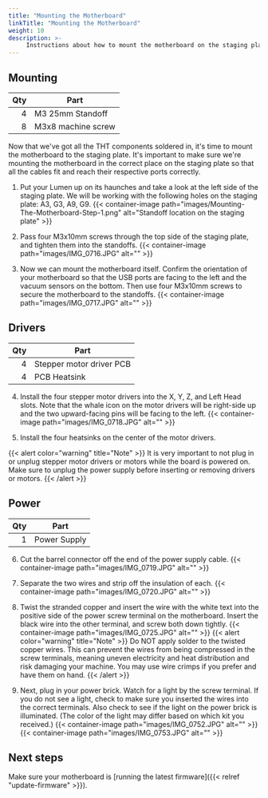```yaml
---
title: "Mounting the Motherboard"
linkTitle: "Mounting the Motherboard"
weight: 10
description: >-
     Instructions about how to mount the motherboard on the staging plate
---
```


## Mounting

| Qty | Part               |
|----:|--------------------|
|   4 | M3 25mm Standoff   |
|   8 | M3x8 machine screw |

Now that we've got all the THT components soldered in, it's time to mount the motherboard to the staging plate. It's important to make sure we're mounting the motherboard in the correct place on the staging plate so that all the cables fit and reach their respective ports correctly.

1. Put your Lumen up on its haunches and take a look at the left side of the staging plate. We will be working with the following holes on the staging plate: A3, G3, A9, G9.
  {{< container-image path="images/Mounting-The-Motherboard-Step-1.png" alt="Standoff location on the staging plate" >}}

2. Pass four M3x10mm screws through the top side of the staging plate, and tighten them into the standoffs.
  {{< container-image path="images/IMG_0716.JPG" alt="" >}}

3. Now we can mount the motherboard itself. Confirm the orientation of your motherboard so that the USB ports are facing to the left and the vacuum sensors on the bottom. Then use four M3x10mm screws to secure the motherboard to the standoffs.
  {{< container-image path="images/IMG_0717.JPG" alt="" >}}

## Drivers

| Qty | Part                     |
|----:|--------------------------|
|   4 | Stepper motor driver PCB |
|   4 | PCB Heatsink             |

4. Install the four stepper motor drivers into the X, Y, Z, and Left Head slots. Note that the whale icon on the motor drivers will be right-side up and the two upward-facing pins will be facing to the left.
  {{< container-image path="images/IMG_0718.JPG" alt="" >}}

5. Install the four heatsinks on the center of the motor drivers.

  {{< alert color="warning" title="Note" >}}
  It is very important to not plug in or unplug stepper motor drivers or motors while the board is powered on. Make sure to unplug the power supply before inserting or removing drivers or motors.
  {{< /alert >}}

## Power

| Qty | Part         |
|----:|--------------|
|   1 | Power Supply |

6. Cut the barrel connector off the end of the power supply cable.
  {{< container-image path="images/IMG_0719.JPG" alt="" >}}

7. Separate the two wires and strip off the insulation of each.
  {{< container-image path="images/IMG_0720.JPG" alt="" >}}

8. Twist the stranded copper and insert the wire with the white text into the positive side of the power screw terminal on the motherboard. Insert the black wire into the other terminal, and screw both down tightly.
  {{< container-image path="images/IMG_0725.JPG" alt="" >}}
  {{< alert color="warning" title="Note" >}}
  Do NOT apply solder to the twisted copper wires. This can prevent the wires from being compressed in the screw terminals, meaning uneven electricity and heat distribution and risk damaging your machine. You may use wire crimps if you prefer and have them on hand.
  {{< /alert >}}

9. Next, plug in your power brick. Watch for a light by the screw terminal. If you do not see a light, check to make sure you inserted the wires into the correct terminals. Also check to see if the light on the power brick is illuminated. (The color of the light may differ based on which kit you received.)
  {{< container-image path="images/IMG_0752.JPG" alt="" >}}
  {{< container-image path="images/IMG_0753.JPG" alt="" >}}

## Next steps

Make sure your motherboard is [running the latest firmware]({{< relref "update-firmware" >}}).
